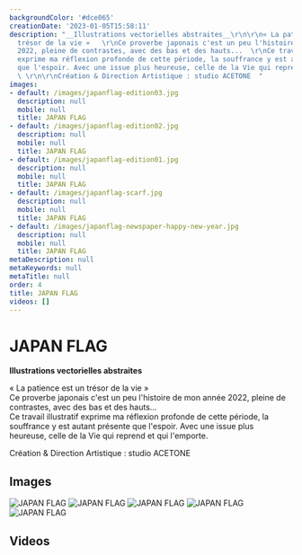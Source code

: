 ```yaml
---
backgroundColor: '#dce065'
creationDate: '2023-01-05T15:58:11'
description: "__Illustrations vectorielles abstraites__\r\n\r\n« La patience est un
  trésor de la vie »   \r\nCe proverbe japonais c'est un peu l'histoire de mon année
  2022, pleine de contrastes, avec des bas et des hauts...  \r\nCe travail illustratif
  exprime ma réflexion profonde de cette période, la souffrance y est autant présente
  que l'espoir. Avec une issue plus heureuse, celle de la Vie qui reprend et qui l'emporte.
  \ \r\n\r\nCréation & Direction Artistique : studio ACETONE  "
images:
- default: /images/japanflag-edition03.jpg
  description: null
  mobile: null
  title: JAPAN FLAG
- default: /images/japanflag-edition02.jpg
  description: null
  mobile: null
  title: JAPAN FLAG
- default: /images/japanflag-edition01.jpg
  description: null
  mobile: null
  title: JAPAN FLAG
- default: /images/japanflag-scarf.jpg
  description: null
  mobile: null
  title: JAPAN FLAG
- default: /images/japanflag-newspaper-happy-new-year.jpg
  description: null
  mobile: null
  title: JAPAN FLAG
metaDescription: null
metaKeywords: null
metaTitle: null
order: 4
title: JAPAN FLAG
videos: []
---
```


# JAPAN FLAG

__Illustrations vectorielles abstraites__

« La patience est un trésor de la vie »   
Ce proverbe japonais c'est un peu l'histoire de mon année 2022, pleine de contrastes, avec des bas et des hauts...  
Ce travail illustratif exprime ma réflexion profonde de cette période, la souffrance y est autant présente que l'espoir. Avec une issue plus heureuse, celle de la Vie qui reprend et qui l'emporte.  

Création & Direction Artistique : studio ACETONE  

## Images

![JAPAN FLAG](/images/japanflag-edition03.jpg)
![JAPAN FLAG](/images/japanflag-edition02.jpg)
![JAPAN FLAG](/images/japanflag-edition01.jpg)
![JAPAN FLAG](/images/japanflag-scarf.jpg)
![JAPAN FLAG](/images/japanflag-newspaper-happy-new-year.jpg)

## Videos